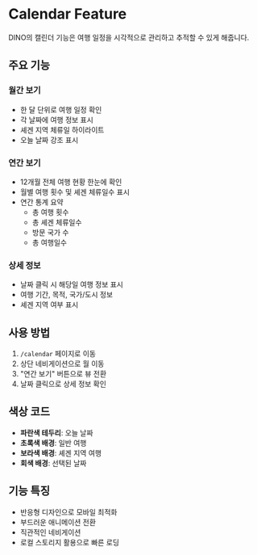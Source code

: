 # Calendar Feature

DINO의 캘린더 기능은 여행 일정을 시각적으로 관리하고 추적할 수 있게 해줍니다.

## 주요 기능

### 월간 보기

- 한 달 단위로 여행 일정 확인
- 각 날짜에 여행 정보 표시
- 셰겐 지역 체류일 하이라이트
- 오늘 날짜 강조 표시

### 연간 보기

- 12개월 전체 여행 현황 한눈에 확인
- 월별 여행 횟수 및 셰겐 체류일수 표시
- 연간 통계 요약
  - 총 여행 횟수
  - 총 셰겐 체류일수
  - 방문 국가 수
  - 총 여행일수

### 상세 정보

- 날짜 클릭 시 해당일 여행 정보 표시
- 여행 기간, 목적, 국가/도시 정보
- 셰겐 지역 여부 표시

## 사용 방법

1. `/calendar` 페이지로 이동
2. 상단 네비게이션으로 월 이동
3. "연간 보기" 버튼으로 뷰 전환
4. 날짜 클릭으로 상세 정보 확인

## 색상 코드

- **파란색 테두리**: 오늘 날짜
- **초록색 배경**: 일반 여행
- **보라색 배경**: 셰겐 지역 여행
- **회색 배경**: 선택된 날짜

## 기능 특징

- 반응형 디자인으로 모바일 최적화
- 부드러운 애니메이션 전환
- 직관적인 네비게이션
- 로컬 스토리지 활용으로 빠른 로딩

